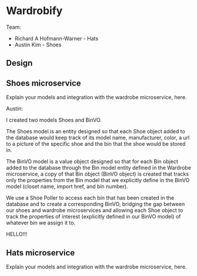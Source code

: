 # Wardrobify

Team:

* Richard A Hofmann-Warner - Hats
* Austin Kim - Shoes

## Design

## Shoes microservice

Explain your models and integration with the wardrobe
microservice, here.

Austin:

I created two models Shoes and BinVO.

The Shoes model is an entity designed so that each Shoe object added to the database would keep track of its model name, manufacturer, color, a url to a picture of the specific shoe and the bin that the shoe would be stored in.

The BinVO model is a value object designed so that for each Bin object added to the database through the Bin model entity defined in the Wardrobe microservice, a copy of that Bin object (BinVO object) is created that tracks only the properties from the Bin model that we explicitly define in the BinVO model (closet name, import href, and bin number).

We use a Shoe Poller to access each bin that has been created in the database and to create a corresponding BinVO, bridging the gap between our shoes and wardrobe microservices and allowing each Shoe object to track the properties of interest (explicitly defined in our BinVO model) of whatever bin we assign it to.


HELLO!!!

## Hats microservice

Explain your models and integration with the wardrobe
microservice, here.
